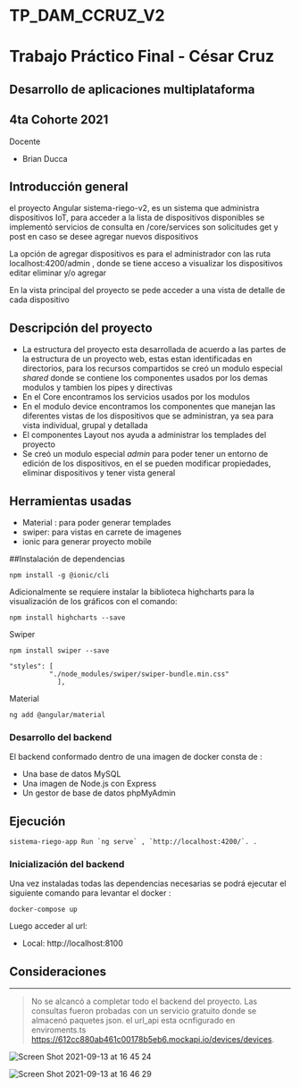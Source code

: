 
# TP_DAM_CCRUZ_V2
# Trabajo Práctico Final - César Cruz
## Desarrollo de aplicaciones multiplataforma
## 4ta Cohorte 2021


Docente 

* Brian Ducca


## Introducción general

el proyecto Angular sistema-riego-v2, es un sistema que administra dispositivos IoT, para acceder a la lista de dispositivos disponibles se implementó servicios
de consulta en /core/services son solicitudes get y post en caso se desee agregar nuevos dispositivos

La opción de agregar dispositivos es para el administrador con las ruta localhost:4200/admin , donde se tiene acceso a visualizar los dispositivos editar eliminar y/o agregar

En la vista principal del proyecto se pede acceder a una vista de detalle de cada dispositivo
 
## Descripción del proyecto

* La estructura del proyecto esta desarrollada de acuerdo a las partes de la estructura de un proyecto web, estas estan identificadas en directorios,
para los recursos compartidos se creó un modulo especial *shared* donde se contiene los componentes usados por los demas modulos y tambien los pipes y directivas
* En el Core encontramos los servicios usados por los modulos
* En el modulo device encontramos los componentes que manejan las diferentes vistas de los dispositivos que se administran, ya sea para vista individual, grupal y detallada
* El componentes Layout nos ayuda a administrar los templades del proyecto
* Se creó un modulo especial *admin* para poder tener un entorno de edición de los dispositivos, en el se pueden modificar propiedades, eliminar dispositivos y tener vista general

## Herramientas usadas
* Material : para poder generar templades 
* swiper: para vistas en carrete de imagenes
* ionic para generar proyecto mobile

##Instalación de dependencias

```
npm install -g @ionic/cli
```

Adicionalmente se requiere instalar la biblioteca highcharts para la visualización de los gráficos con el comando:

```
npm install highcharts --save
```
Swiper
```
npm install swiper --save
```
```
"styles": [
          "./node_modules/swiper/swiper-bundle.min.css"
            ],
```
Material

```
ng add @angular/material
```



### Desarrollo del backend

El backend conformado dentro de una imagen de docker consta de :

* Una base de datos MySQL
* Una imagen de Node.js con Express
* Un gestor de base de datos phpMyAdmin



## Ejecución
```
sistema-riego-app Run `ng serve` , `http://localhost:4200/`. .
```
### Inicialización del backend

Una vez instaladas todas las dependencias necesarias se podrá ejecutar el siguiente comando para levantar el docker :

```
docker-compose up
```
 
Luego acceder al url:
 
* Local: http://localhost:8100

## Consideraciones
***
> No se alcancó a completar todo el backend del proyecto.
> Las consultas fueron probadas con un servicio gratuito donde se almacenó paquetes json.
> el url_api esta ocnfigurado en enviroments.ts 
> https://612cc880ab461c00178b5eb6.mockapi.io/devices/devices.

![Screen Shot 2021-09-13 at 16 45 24](https://user-images.githubusercontent.com/70829024/133178327-3dff9aee-370a-4e9a-a00e-51e1f8079a00.png)

![Screen Shot 2021-09-13 at 16 46 29](https://user-images.githubusercontent.com/70829024/133178249-85090af7-5f61-4dfc-ad78-db866305d097.png)
